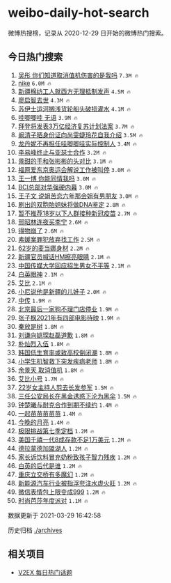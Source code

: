 # weibo-daily-hot-search

微博热搜榜，记录从 2020-12-29 日开始的微博热门搜索。

## 今日热门搜索

<!-- BEGIN -->

1. [吴彤 你们知道取消值机伤害的是我吗](https://s.weibo.com/weibo?q=%E5%90%B4%E5%BD%A4%20%E4%BD%A0%E4%BB%AC%E7%9F%A5%E9%81%93%E5%8F%96%E6%B6%88%E5%80%BC%E6%9C%BA%E4%BC%A4%E5%AE%B3%E7%9A%84%E6%98%AF%E6%88%91%E5%90%97&Refer=top) `7.3M 🔥`
1. [nike](https://s.weibo.com/weibo?q=nike&Refer=top) `6.0M 🔥`
1. [新疆棉纺工人就西方无理抵制发声](https://s.weibo.com/weibo?q=%23%E6%96%B0%E7%96%86%E6%A3%89%E7%BA%BA%E5%B7%A5%E4%BA%BA%E5%B0%B1%E8%A5%BF%E6%96%B9%E6%97%A0%E7%90%86%E6%8A%B5%E5%88%B6%E5%8F%91%E5%A3%B0%23&Refer=top) `4.5M 🔥`
1. [廖启智去世](https://s.weibo.com/weibo?q=%23%E5%BB%96%E5%90%AF%E6%99%BA%E5%8E%BB%E4%B8%96%23&Refer=top) `4.3M 🔥`
1. [苏伊士运河搁浅货轮船头破损灌水](https://s.weibo.com/weibo?q=%23%E8%8B%8F%E4%BC%8A%E5%A3%AB%E8%BF%90%E6%B2%B3%E6%90%81%E6%B5%85%E8%B4%A7%E8%BD%AE%E8%88%B9%E5%A4%B4%E7%A0%B4%E6%8D%9F%E7%81%8C%E6%B0%B4%23&Refer=top) `4.1M 🔥`
1. [哇唧唧哇 无语](https://s.weibo.com/weibo?q=%E5%93%87%E5%94%A7%E5%94%A7%E5%93%87%20%E6%97%A0%E8%AF%AD&Refer=top) `3.9M 🔥`
1. [拜登将发表3万亿经济复苏计划法案](https://s.weibo.com/weibo?q=%23%E6%8B%9C%E7%99%BB%E5%B0%86%E5%8F%91%E8%A1%A83%E4%B8%87%E4%BA%BF%E7%BB%8F%E6%B5%8E%E5%A4%8D%E8%8B%8F%E8%AE%A1%E5%88%92%E6%B3%95%E6%A1%88%23&Refer=top) `3.7M 🔥`
1. [阚清子晒身份证向尚雯婕玲花自我介绍](https://s.weibo.com/weibo?q=%23%E9%98%9A%E6%B8%85%E5%AD%90%E6%99%92%E8%BA%AB%E4%BB%BD%E8%AF%81%E5%90%91%E5%B0%9A%E9%9B%AF%E5%A9%95%E7%8E%B2%E8%8A%B1%E8%87%AA%E6%88%91%E4%BB%8B%E7%BB%8D%23&Refer=top) `3.5M 🔥`
1. [龙丹妮不再担任哇唧唧哇实际控制人](https://s.weibo.com/weibo?q=%23%E9%BE%99%E4%B8%B9%E5%A6%AE%E4%B8%8D%E5%86%8D%E6%8B%85%E4%BB%BB%E5%93%87%E5%94%A7%E5%94%A7%E5%93%87%E5%AE%9E%E9%99%85%E6%8E%A7%E5%88%B6%E4%BA%BA%23&Refer=top) `3.4M 🔥`
1. [李易峰终止与亚瑟士合作](https://s.weibo.com/weibo?q=%23%E6%9D%8E%E6%98%93%E5%B3%B0%E7%BB%88%E6%AD%A2%E4%B8%8E%E4%BA%9A%E7%91%9F%E5%A3%AB%E5%90%88%E4%BD%9C%23&Refer=top) `3.2M 🔥`
1. [景甜的手和张彬彬的头对比](https://s.weibo.com/weibo?q=%23%E6%99%AF%E7%94%9C%E7%9A%84%E6%89%8B%E5%92%8C%E5%BC%A0%E5%BD%AC%E5%BD%AC%E7%9A%84%E5%A4%B4%E5%AF%B9%E6%AF%94%23&Refer=top) `3.1M 🔥`
1. [福原爱东京奥运会解说工作被叫停](https://s.weibo.com/weibo?q=%23%E7%A6%8F%E5%8E%9F%E7%88%B1%E4%B8%9C%E4%BA%AC%E5%A5%A5%E8%BF%90%E4%BC%9A%E8%A7%A3%E8%AF%B4%E5%B7%A5%E4%BD%9C%E8%A2%AB%E5%8F%AB%E5%81%9C%23&Refer=top) `3.0M 🔥`
1. [王一博 你能同情我吗](https://s.weibo.com/weibo?q=%E7%8E%8B%E4%B8%80%E5%8D%9A%20%E4%BD%A0%E8%83%BD%E5%90%8C%E6%83%85%E6%88%91%E5%90%97&Refer=top) `3.0M 🔥`
1. [BCI总部对华强硬内幕](https://s.weibo.com/weibo?q=%23BCI%E6%80%BB%E9%83%A8%E5%AF%B9%E5%8D%8E%E5%BC%BA%E7%A1%AC%E5%86%85%E5%B9%95%23&Refer=top) `3.0M 🔥`
1. [王子文 说姐苦恋六年那会姐有男朋友](https://s.weibo.com/weibo?q=%E7%8E%8B%E5%AD%90%E6%96%87%20%E8%AF%B4%E5%A7%90%E8%8B%A6%E6%81%8B%E5%85%AD%E5%B9%B4%E9%82%A3%E4%BC%9A%E5%A7%90%E6%9C%89%E7%94%B7%E6%9C%8B%E5%8F%8B&Refer=top) `3.0M 🔥`
1. [刷出的双胞胎姐妹将做DNA鉴定](https://s.weibo.com/weibo?q=%E5%88%B7%E5%87%BA%E7%9A%84%E5%8F%8C%E8%83%9E%E8%83%8E%E5%A7%90%E5%A6%B9%E5%B0%86%E5%81%9ADNA%E9%89%B4%E5%AE%9A&Refer=top) `2.8M 🔥`
1. [暂不推荐18岁以下人群接种新冠疫苗](https://s.weibo.com/weibo?q=%23%E6%9A%82%E4%B8%8D%E6%8E%A8%E8%8D%9018%E5%B2%81%E4%BB%A5%E4%B8%8B%E4%BA%BA%E7%BE%A4%E6%8E%A5%E7%A7%8D%E6%96%B0%E5%86%A0%E7%96%AB%E8%8B%97%23&Refer=top) `2.7M 🔥`
1. [邢昭林连夜买李宁](https://s.weibo.com/weibo?q=%23%E9%82%A2%E6%98%AD%E6%9E%97%E8%BF%9E%E5%A4%9C%E4%B9%B0%E6%9D%8E%E5%AE%81%23&Refer=top) `2.6M 🔥`
1. [得物崩了](https://s.weibo.com/weibo?q=%E5%BE%97%E7%89%A9%E5%B4%A9%E4%BA%86&Refer=top) `2.6M 🔥`
1. [素媛案罪犯放弃找工作](https://s.weibo.com/weibo?q=%E7%B4%A0%E5%AA%9B%E6%A1%88%E7%BD%AA%E7%8A%AF%E6%94%BE%E5%BC%83%E6%89%BE%E5%B7%A5%E4%BD%9C&Refer=top) `2.5M 🔥`
1. [62岁的麦当娜身材](https://s.weibo.com/weibo?q=%2362%E5%B2%81%E7%9A%84%E9%BA%A6%E5%BD%93%E5%A8%9C%E8%BA%AB%E6%9D%90%23&Refer=top) `2.2M 🔥`
1. [新疆官员喊话HM擦亮眼睛](https://s.weibo.com/weibo?q=%23%E6%96%B0%E7%96%86%E5%AE%98%E5%91%98%E5%96%8A%E8%AF%9DHM%E6%93%A6%E4%BA%AE%E7%9C%BC%E7%9D%9B%23&Refer=top) `2.1M 🔥`
1. [中国传媒大学回应招生男女不平等](https://s.weibo.com/weibo?q=%23%E4%B8%AD%E5%9B%BD%E4%BC%A0%E5%AA%92%E5%A4%A7%E5%AD%A6%E5%9B%9E%E5%BA%94%E6%8B%9B%E7%94%9F%E7%94%B7%E5%A5%B3%E4%B8%8D%E5%B9%B3%E7%AD%89%23&Refer=top) `2.1M 🔥`
1. [白英眼神](https://s.weibo.com/weibo?q=%23%E7%99%BD%E8%8B%B1%E7%9C%BC%E7%A5%9E%23&Refer=top) `2.1M 🔥`
1. [艾比](https://s.weibo.com/weibo?q=%E8%89%BE%E6%AF%94&Refer=top) `2.1M 🔥`
1. [小尼说他是新疆的儿娃子](https://s.weibo.com/weibo?q=%23%E5%B0%8F%E5%B0%BC%E8%AF%B4%E4%BB%96%E6%98%AF%E6%96%B0%E7%96%86%E7%9A%84%E5%84%BF%E5%A8%83%E5%AD%90%23&Refer=top) `2.0M 🔥`
1. [中传](https://s.weibo.com/weibo?q=%E4%B8%AD%E4%BC%A0&Refer=top) `1.9M 🔥`
1. [北京最后一家狗不理门店停业](https://s.weibo.com/weibo?q=%23%E5%8C%97%E4%BA%AC%E6%9C%80%E5%90%8E%E4%B8%80%E5%AE%B6%E7%8B%97%E4%B8%8D%E7%90%86%E9%97%A8%E5%BA%97%E5%81%9C%E4%B8%9A%23&Refer=top) `1.9M 🔥`
1. [张子枫2021年有四部电影待映](https://s.weibo.com/weibo?q=%23%E5%BC%A0%E5%AD%90%E6%9E%AB2021%E5%B9%B4%E6%9C%89%E5%9B%9B%E9%83%A8%E7%94%B5%E5%BD%B1%E5%BE%85%E6%98%A0%23&Refer=top) `1.9M 🔥`
1. [秦放是树](https://s.weibo.com/weibo?q=%23%E7%A7%A6%E6%94%BE%E6%98%AF%E6%A0%91%23&Refer=top) `1.8M 🔥`
1. [刘谦向姚琛赵磊道歉](https://s.weibo.com/weibo?q=%23%E5%88%98%E8%B0%A6%E5%90%91%E5%A7%9A%E7%90%9B%E8%B5%B5%E7%A3%8A%E9%81%93%E6%AD%89%23&Refer=top) `1.8M 🔥`
1. [朴灿烈入伍](https://s.weibo.com/weibo?q=%23%E6%9C%B4%E7%81%BF%E7%83%88%E5%85%A5%E4%BC%8D%23&Refer=top) `1.8M 🔥`
1. [韩国低生育率或致高校倒闭潮](https://s.weibo.com/weibo?q=%23%E9%9F%A9%E5%9B%BD%E4%BD%8E%E7%94%9F%E8%82%B2%E7%8E%87%E6%88%96%E8%87%B4%E9%AB%98%E6%A0%A1%E5%80%92%E9%97%AD%E6%BD%AE%23&Refer=top) `1.8M 🔥`
1. [小学生机智救下突发疾病老师](https://s.weibo.com/weibo?q=%E5%B0%8F%E5%AD%A6%E7%94%9F%E6%9C%BA%E6%99%BA%E6%95%91%E4%B8%8B%E7%AA%81%E5%8F%91%E7%96%BE%E7%97%85%E8%80%81%E5%B8%88&Refer=top) `1.8M 🔥`
1. [余景天 取消值机](https://s.weibo.com/weibo?q=%E4%BD%99%E6%99%AF%E5%A4%A9%20%E5%8F%96%E6%B6%88%E5%80%BC%E6%9C%BA&Refer=top) `1.8M 🔥`
1. [艾比小号](https://s.weibo.com/weibo?q=%E8%89%BE%E6%AF%94%E5%B0%8F%E5%8F%B7&Refer=top) `1.7M 🔥`
1. [22岁女主持人剪去长发参军](https://s.weibo.com/weibo?q=%2322%E5%B2%81%E5%A5%B3%E4%B8%BB%E6%8C%81%E4%BA%BA%E5%89%AA%E5%8E%BB%E9%95%BF%E5%8F%91%E5%8F%82%E5%86%9B%23&Refer=top) `1.5M 🔥`
1. [三任公安局长在黑金诱惑下沦为黑伞](https://s.weibo.com/weibo?q=%23%E4%B8%89%E4%BB%BB%E5%85%AC%E5%AE%89%E5%B1%80%E9%95%BF%E5%9C%A8%E9%BB%91%E9%87%91%E8%AF%B1%E6%83%91%E4%B8%8B%E6%B2%A6%E4%B8%BA%E9%BB%91%E4%BC%9E%23&Refer=top) `1.5M 🔥`
1. [钟楚曦与耐克合作到期不续约](https://s.weibo.com/weibo?q=%23%E9%92%9F%E6%A5%9A%E6%9B%A6%E4%B8%8E%E8%80%90%E5%85%8B%E5%90%88%E4%BD%9C%E5%88%B0%E6%9C%9F%E4%B8%8D%E7%BB%AD%E7%BA%A6%23&Refer=top) `1.4M 🔥`
1. [一起苗苗苗苗苗](https://s.weibo.com/weibo?q=%23%E4%B8%80%E8%B5%B7%E8%8B%97%E8%8B%97%E8%8B%97%E8%8B%97%E8%8B%97%23&Refer=top) `1.4M 🔥`
1. [今晚的月亮](https://s.weibo.com/weibo?q=%E4%BB%8A%E6%99%9A%E7%9A%84%E6%9C%88%E4%BA%AE&Refer=top) `1.4M 🔥`
1. [极限挑战第七季定档](https://s.weibo.com/weibo?q=%23%E6%9E%81%E9%99%90%E6%8C%91%E6%88%98%E7%AC%AC%E4%B8%83%E5%AD%A3%E5%AE%9A%E6%A1%A3%23&Refer=top) `1.2M 🔥`
1. [美国千禧一代8成存款不足1万美元](https://s.weibo.com/weibo?q=%23%E7%BE%8E%E5%9B%BD%E5%8D%83%E7%A6%A7%E4%B8%80%E4%BB%A38%E6%88%90%E5%AD%98%E6%AC%BE%E4%B8%8D%E8%B6%B31%E4%B8%87%E7%BE%8E%E5%85%83%23&Refer=top) `1.2M 🔥`
1. [德拉蒙德加盟湖人](https://s.weibo.com/weibo?q=%23%E5%BE%B7%E6%8B%89%E8%92%99%E5%BE%B7%E5%8A%A0%E7%9B%9F%E6%B9%96%E4%BA%BA%23&Refer=top) `1.2M 🔥`
1. [家长诉饮料冒充奶粉致孩子智力残疾](https://s.weibo.com/weibo?q=%23%E5%AE%B6%E9%95%BF%E8%AF%89%E9%A5%AE%E6%96%99%E5%86%92%E5%85%85%E5%A5%B6%E7%B2%89%E8%87%B4%E5%AD%A9%E5%AD%90%E6%99%BA%E5%8A%9B%E6%AE%8B%E7%96%BE%23&Refer=top) `1.2M 🔥`
1. [白英的后代是谁](https://s.weibo.com/weibo?q=%E7%99%BD%E8%8B%B1%E7%9A%84%E5%90%8E%E4%BB%A3%E6%98%AF%E8%B0%81&Refer=top) `1.2M 🔥`
1. [重庆立交桥有多魔幻](https://s.weibo.com/weibo?q=%23%E9%87%8D%E5%BA%86%E7%AB%8B%E4%BA%A4%E6%A1%A5%E6%9C%89%E5%A4%9A%E9%AD%94%E5%B9%BB%23&Refer=top) `1.2M 🔥`
1. [新能源汽车行业被指浮夸注水虚火旺](https://s.weibo.com/weibo?q=%E6%96%B0%E8%83%BD%E6%BA%90%E6%B1%BD%E8%BD%A6%E8%A1%8C%E4%B8%9A%E8%A2%AB%E6%8C%87%E6%B5%AE%E5%A4%B8%E6%B3%A8%E6%B0%B4%E8%99%9A%E7%81%AB%E6%97%BA&Refer=top) `1.2M 🔥`
1. [微信表情包上限变成999](https://s.weibo.com/weibo?q=%E5%BE%AE%E4%BF%A1%E8%A1%A8%E6%83%85%E5%8C%85%E4%B8%8A%E9%99%90%E5%8F%98%E6%88%90999&Refer=top) `1.2M 🔥`
1. [时尚芭莎年度派对](https://s.weibo.com/weibo?q=%E6%97%B6%E5%B0%9A%E8%8A%AD%E8%8E%8E%E5%B9%B4%E5%BA%A6%E6%B4%BE%E5%AF%B9&Refer=top) `1.1M 🔥`

数据更新于 2021-03-29 16:42:58

<!-- END -->

历史归档 [./archives](./archives)

## 相关项目

- [V2EX 每日热门话题](https://github.com/boojack/v2ex-daily-hot-topic)
